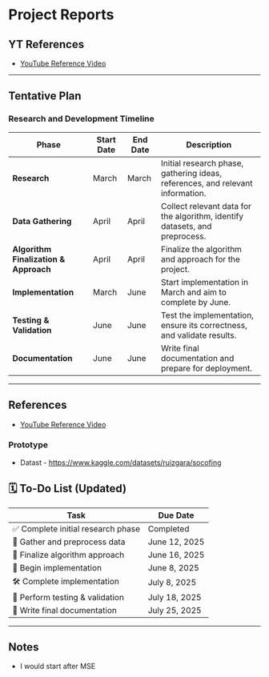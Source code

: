 # Project Reports

## YT References
- [YouTube Reference Video](https://www.youtube.com/watch?v=_CPJoDdniB8) 

---

## Tentative Plan

### Research and Development Timeline

| Phase                   | Start Date   | End Date     | Description                                                                 |
|-------------------------|--------------|--------------|-----------------------------------------------------------------------------|
| **Research**             | March        | March        | Initial research phase, gathering ideas, references, and relevant information. |
| **Data Gathering**      | April        | April        | Collect relevant data for the algorithm, identify datasets, and preprocess.  |
| **Algorithm Finalization & Approach** | April        | April        | Finalize the algorithm and approach for the project.                        |
| **Implementation**      | March        | June         | Start implementation in March and aim to complete by June.                   |
| **Testing & Validation**| June         | June         | Test the implementation, ensure its correctness, and validate results.      |
| **Documentation**       | June         | June         | Write final documentation and prepare for deployment.                       |

---

## References

- [YouTube Reference Video](https://www.youtube.com/watch?v=_CPJoDdniB8)

### Prototype
- Datast - https://www.kaggle.com/datasets/ruizgara/socofing

## 🗓️ To-Do List (Updated)

| Task                          | Due Date      |
|-------------------------------|---------------|
| ✅ Complete initial research phase | Completed      |
| 📂 Gather and preprocess data     | June 12, 2025  |
| 🧠 Finalize algorithm approach    | June 16, 2025  |
| 🚀 Begin implementation           | June 8, 2025   |
| 🛠️ Complete implementation        | July 8, 2025   |
| 🧪 Perform testing & validation   | July 18, 2025  |
| 📝 Write final documentation      | July 25, 2025  |


---

## Notes
- I would start after MSE
